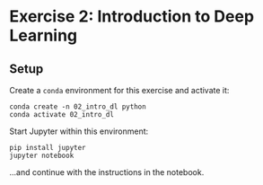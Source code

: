 # Exercise 2: Introduction to Deep Learning

## Setup

Create a `conda` environment for this exercise and activate it:

```
conda create -n 02_intro_dl python
conda activate 02_intro_dl
```

Start Jupyter within this environment:

```
pip install jupyter
jupyter notebook
```

...and continue with the instructions in the notebook.
